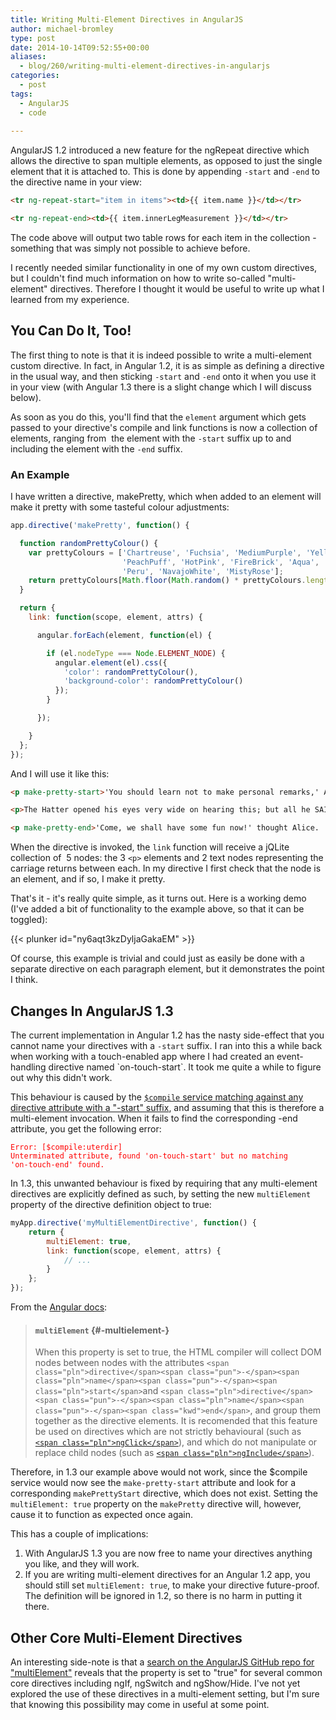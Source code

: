 ```yaml
---
title: Writing Multi-Element Directives in AngularJS
author: michael-bromley
type: post
date: 2014-10-14T09:52:55+00:00
aliases:
  - blog/260/writing-multi-element-directives-in-angularjs
categories:
  - post
tags:
  - AngularJS
  - code
  
---
```

AngularJS 1.2 introduced a new feature for the ngRepeat directive which allows the directive to span multiple elements, as opposed to just the single element that it is attached to. This is done by appending `-start` and `-end` to the directive name in your view:

```HTML
<tr ng-repeat-start="item in items"><td>{{ item.name }}</td></tr>

<tr ng-repeat-end><td>{{ item.innerLegMeasurement }}</td></tr>
```

The code above will output two table rows for each item in the collection - something that was simply not possible to achieve before.

I recently needed similar functionality in one of my own custom directives, but I couldn't find much information on how to write so-called "multi-element" directives. Therefore I thought it would be useful to write up what I learned from my experience.

## You Can Do It, Too!

The first thing to note is that it is indeed possible to write a multi-element custom directive. In fact, in Angular 1.2, it is as simple as defining a directive in the usual way, and then sticking `-start` and `-end` onto it when you use it in your view (with Angular 1.3 there is a slight change which I will discuss below).

As soon as you do this, you'll find that the `element` argument which gets passed to your directive's compile and link functions is now a collection of elements, ranging from  the element with the `-start` suffix up to and including the element with the `-end` suffix.

### An Example

I have written a directive, makePretty, which when added to an element will make it pretty with some tasteful colour adjustments:

```JavaScript
app.directive('makePretty', function() {

  function randomPrettyColour() {
    var prettyColours = ['Chartreuse', 'Fuchsia', 'MediumPurple', 'Yellow', 
                         'PeachPuff', 'HotPink', 'FireBrick', 'Aqua', 'DeepSkyBlue', 
                         'Peru', 'NavajoWhite', 'MistyRose'];
    return prettyColours[Math.floor(Math.random() * prettyColours.length)]
  }

  return {
    link: function(scope, element, attrs) {

      angular.forEach(element, function(el) {

        if (el.nodeType === Node.ELEMENT_NODE) {
          angular.element(el).css({
            'color': randomPrettyColour(),
            'background-color': randomPrettyColour()
          });
        }

      });

    }
  };
});
```

And I will use it like this:

```HTML
<p make-pretty-start>'You should learn not to make personal remarks,' Alice said with some severity; 'it's very rude.'</p>

<p>The Hatter opened his eyes very wide on hearing this; but all he SAID was, 'Why is a raven like a writing-desk?'</p>

<p make-pretty-end>'Come, we shall have some fun now!' thought Alice. 'I'm glad they've begun asking riddles.&mdash;I believe I can guess that,' she added aloud.</p>
```

When the directive is invoked, the `link` function will receive a jQLite collection of  5 nodes: the 3 `<p>` elements and 2 text nodes representing the carriage returns between each. In my directive I first check that the node is an element, and if so, I make it pretty.

That's it - it's really quite simple, as it turns out. Here is a working demo (I've added a bit of functionality to the example above, so that it can be toggled):

{{< plunker id="ny6aqt3kzDyljaGakaEM" >}}

Of course, this example is trivial and could just as easily be done with a separate directive on each paragraph element, but it demonstrates the point I think.

## Changes In AngularJS 1.3

The current implementation in Angular 1.2 has the nasty side-effect that you cannot name your directives with a `-start` suffix. I ran into this a while back when working with a touch-enabled app where I had created an event-handling directive named \`on-touch-start\`. It took me quite a while to figure out why this didn't work.

This behaviour is caused by the <a href="https://github.com/angular/angular.js/blob/v1.2.25/src/ng/compile.js#L1038" target="_blank"><code>$compile</code> service matching against any directive attribute with a "-start" suffix</a>, and assuming that this is therefore a multi-element invocation. When it fails to find the corresponding -end attribute, you get the following error:

<span style="color: #ff0000;"><code>Error: [$compile:uterdir] Unterminated attribute, found 'on-touch-start' but no matching 'on-touch-end' found.</code></span>

In 1.3, this unwanted behaviour is fixed by requiring that any multi-element directives are explicitly defined as such, by setting the new `multiElement` property of the directive definition object to true:

```JavaScript
myApp.directive('myMultiElementDirective', function() {
    return {
        multiElement: true,
        link: function(scope, element, attrs) {
            // ...
        }
    };
});
```

From the [Angular docs](https://docs.angularjs.org/api/ng/service/$compile#-multielement-):

> #### `multiElement` {#-multielement-}
> 
> When this property is set to true, the HTML compiler will collect DOM nodes between nodes with the attributes `<span class="pln">directive</span><span class="pun">-</span><span class="pln">name</span><span class="pun">-</span><span class="pln">start</span>`and `<span class="pln">directive</span><span class="pun">-</span><span class="pln">name</span><span class="pun">-</span><span class="kwd">end</span>`, and group them together as the directive elements. It is recomended that this feature be used on directives which are not strictly behavioural (such as [`<span class="pln">ngClick</span>`][1]), and which do not manipulate or replace child nodes (such as [`<span class="pln">ngInclude</span>`][2]).

Therefore, in 1.3 our example above would not work, since the $compile service would now see the `make-pretty-start` attribute and look for a corresponding `makePrettyStart` directive, which does not exist. Setting the `multiElement: true` property on the `makePretty` directive will, however, cause it to function as expected once again.

This has a couple of implications:

  1. With AngularJS 1.3 you are now free to name your directives anything you like, and they will work.
  2. If you are writing multi-element directives for an Angular 1.2 app, you should still set `multiElement: true`, to make your directive future-proof. The definition will be ignored in 1.2, so there is no harm in putting it there.

## Other Core Multi-Element Directives

An interesting side-note is that a [search on the AngularJS GitHub repo for "multiElement"](https://github.com/angular/angular.js/search?utf8=%E2%9C%93&q=multiElement) reveals that the property is set to "true" for several common core directives including ngIf, ngSwitch and ngShow/Hide. I've not yet explored the use of these directives in a multi-element setting, but I'm sure that knowing this possibility may come in useful at some point.

 [1]: https://docs.angularjs.org/api/ng/directive/ngClick
 [2]: https://docs.angularjs.org/api/ng/directive/ngInclude